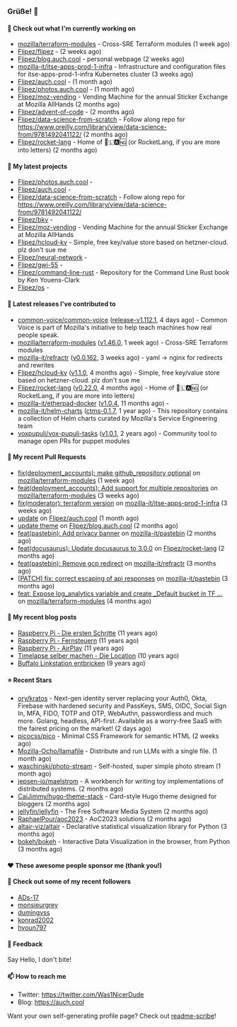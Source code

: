 ### Grüße! 👋

#### 👷 Check out what I'm currently working on

- [mozilla/terraform-modules](https://github.com/mozilla/terraform-modules) - Cross-SRE Terraform modules (1 week ago)
- [Flipez/flipez](https://github.com/Flipez/flipez) -  (2 weeks ago)
- [Flipez/blog.auch.cool](https://github.com/Flipez/blog.auch.cool) - personal webpage (2 weeks ago)
- [mozilla-it/itse-apps-prod-1-infra](https://github.com/mozilla-it/itse-apps-prod-1-infra) - Infrastructure and configuration files for itse-apps-prod-1-infra Kubernetes cluster  (3 weeks ago)
- [Flipez/auch.cool](https://github.com/Flipez/auch.cool) -  (1 month ago)
- [Flipez/photos.auch.cool](https://github.com/Flipez/photos.auch.cool) -  (1 month ago)
- [Flipez/moz-vending](https://github.com/Flipez/moz-vending) - Vending Machine for the annual Sticker Exchange at Mozilla AllHands (2 months ago)
- [Flipez/advent-of-code](https://github.com/Flipez/advent-of-code) -  (2 months ago)
- [Flipez/data-science-from-scratch](https://github.com/Flipez/data-science-from-scratch) - Follow along repo for https://www.oreilly.com/library/view/data-science-from/9781492041122/ (2 months ago)
- [Flipez/rocket-lang](https://github.com/Flipez/rocket-lang) - Home of 🚀🇱🅰🆖 (or RocketLang, if you are more into letters) (2 months ago)

#### 🌱 My latest projects

- [Flipez/photos.auch.cool](https://github.com/Flipez/photos.auch.cool) - 
- [Flipez/auch.cool](https://github.com/Flipez/auch.cool) - 
- [Flipez/data-science-from-scratch](https://github.com/Flipez/data-science-from-scratch) - Follow along repo for https://www.oreilly.com/library/view/data-science-from/9781492041122/
- [Flipez/bkv](https://github.com/Flipez/bkv) - 
- [Flipez/moz-vending](https://github.com/Flipez/moz-vending) - Vending Machine for the annual Sticker Exchange at Mozilla AllHands
- [Flipez/hcloud-kv](https://github.com/Flipez/hcloud-kv) - Simple, free key/value store based on hetzner-cloud. plz don&#39;t sue me
- [Flipez/neural-network](https://github.com/Flipez/neural-network) - 
- [Flipez/gwj-55](https://github.com/Flipez/gwj-55) - 
- [Flipez/command-line-rust](https://github.com/Flipez/command-line-rust) - Repository for the Command Line Rust book by Ken Youens-Clark
- [Flipez/os](https://github.com/Flipez/os) - 


#### 🔭 Latest releases I've contributed to

- [common-voice/common-voice](https://github.com/common-voice/common-voice) ([release-v1.112.1](https://github.com/common-voice/common-voice/releases/tag/release-v1.112.1), 4 days ago) - Common Voice is part of Mozilla&#39;s initiative to help teach machines how real people speak.
- [mozilla/terraform-modules](https://github.com/mozilla/terraform-modules) ([v1.46.0](https://github.com/mozilla/terraform-modules/releases/tag/v1.46.0), 1 week ago) - Cross-SRE Terraform modules
- [mozilla-it/refractr](https://github.com/mozilla-it/refractr) ([v0.0.162](https://github.com/mozilla-it/refractr/releases/tag/v0.0.162), 3 weeks ago) - yaml -&gt; nginx for redirects and rewrites
- [Flipez/hcloud-kv](https://github.com/Flipez/hcloud-kv) ([v1.1.0](https://github.com/Flipez/hcloud-kv/releases/tag/v1.1.0), 4 months ago) - Simple, free key/value store based on hetzner-cloud. plz don&#39;t sue me
- [Flipez/rocket-lang](https://github.com/Flipez/rocket-lang) ([v0.22.0](https://github.com/Flipez/rocket-lang/releases/tag/v0.22.0), 4 months ago) - Home of 🚀🇱🅰🆖 (or RocketLang, if you are more into letters)
- [mozilla-it/etherpad-docker](https://github.com/mozilla-it/etherpad-docker) ([v1.0.4](https://github.com/mozilla-it/etherpad-docker/releases/tag/v1.0.4), 11 months ago) - 
- [mozilla-it/helm-charts](https://github.com/mozilla-it/helm-charts) ([ctms-0.1.7](https://github.com/mozilla-it/helm-charts/releases/tag/ctms-0.1.7), 1 year ago) - This repository contains a collection of Helm charts curated by Mozilla&#39;s Service Engineering team
- [voxpupuli/vox-pupuli-tasks](https://github.com/voxpupuli/vox-pupuli-tasks) ([v1.0.1](https://github.com/voxpupuli/vox-pupuli-tasks/releases/tag/v1.0.1), 2 years ago) - Community tool to manage open PRs for puppet modules

#### 🔨 My recent Pull Requests

- [fix(deployment_accounts): make github_repository optional](https://github.com/mozilla/terraform-modules/pull/152) on [mozilla/terraform-modules](https://github.com/mozilla/terraform-modules) (1 week ago)
- [feat(deployment_accounts): Add support for multiple repositories](https://github.com/mozilla/terraform-modules/pull/150) on [mozilla/terraform-modules](https://github.com/mozilla/terraform-modules) (3 weeks ago)
- [fix(moderator): terraform version](https://github.com/mozilla-it/itse-apps-prod-1-infra/pull/127) on [mozilla-it/itse-apps-prod-1-infra](https://github.com/mozilla-it/itse-apps-prod-1-infra) (3 weeks ago)
- [update](https://github.com/Flipez/auch.cool/pull/1) on [Flipez/auch.cool](https://github.com/Flipez/auch.cool) (1 month ago)
- [update theme](https://github.com/Flipez/blog.auch.cool/pull/58) on [Flipez/blog.auch.cool](https://github.com/Flipez/blog.auch.cool) (2 months ago)
- [feat(pastebin): Add privacy banner](https://github.com/mozilla-it/pastebin/pull/17) on [mozilla-it/pastebin](https://github.com/mozilla-it/pastebin) (2 months ago)
- [feat(docusaurus): Update docusaurus to 3.0.0](https://github.com/Flipez/rocket-lang/pull/199) on [Flipez/rocket-lang](https://github.com/Flipez/rocket-lang) (2 months ago)
- [feat(pastebin): Remove gcp redirect](https://github.com/mozilla-it/refractr/pull/299) on [mozilla-it/refractr](https://github.com/mozilla-it/refractr) (3 months ago)
- [[PATCH] fix: correct escaping of api responses](https://github.com/mozilla-it/pastebin/pull/16) on [mozilla-it/pastebin](https://github.com/mozilla-it/pastebin) (3 months ago)
- [feat: Expose log_analytics variable and create _Default bucket in TF …](https://github.com/mozilla/terraform-modules/pull/138) on [mozilla/terraform-modules](https://github.com/mozilla/terraform-modules) (4 months ago)

#### 📜 My recent blog posts

- [Raspberry Pi - Die ersten Schritte](https://auch.cool/blog/2013/03-17-raspberry-pi-schritte/) (11 years ago)
- [Raspberry Pi - Fernsteuern](https://auch.cool/blog/2013/03-18-raspberry-pi-remote/) (11 years ago)
- [Raspberry Pi - AirPlay](https://auch.cool/blog/2013/03-30-raspberry-pi-airplay/) (11 years ago)
- [Timelapse selber machen - Die Location](https://auch.cool/blog/2013/06-19-timelapse-location/) (10 years ago)
- [Buffalo Linkstation entbricken](https://auch.cool/blog/2014/09-03-buffalo-linkstation/) (9 years ago)

#### ⭐ Recent Stars

- [ory/kratos](https://github.com/ory/kratos) - Next-gen identity server replacing your Auth0, Okta, Firebase with hardened security and PassKeys, SMS, OIDC, Social Sign In, MFA, FIDO, TOTP and OTP, WebAuthn, passwordless and much more. Golang, headless, API-first. Available as a worry-free SaaS with the fairest pricing on the market! (2 days ago)
- [picocss/pico](https://github.com/picocss/pico) - Minimal CSS Framework for semantic HTML (2 weeks ago)
- [Mozilla-Ocho/llamafile](https://github.com/Mozilla-Ocho/llamafile) - Distribute and run LLMs with a single file. (1 month ago)
- [waschinski/photo-stream](https://github.com/waschinski/photo-stream) - Self-hosted, super simple photo stream (1 month ago)
- [jepsen-io/maelstrom](https://github.com/jepsen-io/maelstrom) - A workbench for writing toy implementations of distributed systems. (2 months ago)
- [CaiJimmy/hugo-theme-stack](https://github.com/CaiJimmy/hugo-theme-stack) - Card-style Hugo theme designed for bloggers (2 months ago)
- [jellyfin/jellyfin](https://github.com/jellyfin/jellyfin) - The Free Software Media System (2 months ago)
- [RaphaelPour/aoc2023](https://github.com/RaphaelPour/aoc2023) - AoC2023 solutions (2 months ago)
- [altair-viz/altair](https://github.com/altair-viz/altair) - Declarative statistical visualization library for Python (3 months ago)
- [bokeh/bokeh](https://github.com/bokeh/bokeh) - Interactive Data Visualization in the browser, from  Python (3 months ago)

#### ❤️ These awesome people sponsor me (thank you!)


#### 👯 Check out some of my recent followers

- [ADs-17](https://github.com/ADs-17)
- [monsieurgrey](https://github.com/monsieurgrey)
- [dumingvss](https://github.com/dumingvss)
- [konrad2002](https://github.com/konrad2002)
- [hyoun797](https://github.com/hyoun797)

#### 💬 Feedback

Say Hello, I don't bite!

#### 📫 How to reach me

- Twitter: https://twitter.com/Was1NicerDude
- Blog: https://auch.cool

Want your own self-generating profile page? Check out [readme-scribe](https://github.com/muesli/readme-scribe)!
